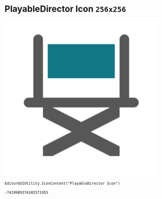 # PlayableDirector Icon `256x256`
<img src="/img/PlayableDirector%20Icon.png" width=512 height=512>

``` CSharp
EditorGUIUtility.IconContent("PlayableDirector Icon")
```
```
-7419989374102571955
```
